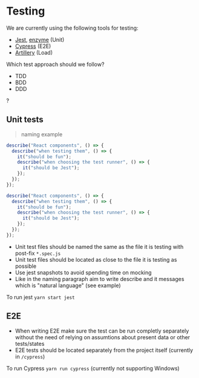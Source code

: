 # Testing

We are currently using the following tools for testing:

- <a href="https://facebook.github.io/jest/">Jest</a>, <a href="http://airbnb.io/enzyme/">enzyme</a> (Unit)
- <a href="https://docs.cypress.io/guides/getting-started/why-cypress.html">Cypress</a> (E2E)
- <a href="https://artillery.io/docs/">Artillery</a> (Load)

Which test approach should we follow?

- TDD
- BDD
- DDD

?

## Unit tests

> naming example

```javascript
describe("React components", () => {
  describe("when testing them", () => {
    it("should be fun");
    describe("when choosing the test runner", () => {
      it("should be Jest");
    });
  });
});
```

```typescript
describe("React components", () => {
  describe("when testing them", () => {
    it("should be fun");
    describe("when choosing the test runner", () => {
      it("should be Jest");
    });
  });
});
```

- Unit test files should be named the same as the file it is testing with post-fix `*.spec.js`
- Unit test files should be located as close to the file it is testing as possible
- Use jest snapshots to avoid spending time on mocking
- Like in the naming paragraph aim to write describe and it messages which is "natural language" (see example)

To run jest `yarn start jest`

## E2E

- When writing E2E make sure the test can be run completly separately without the need of relying on assumtions about present data or other tests/states
- E2E tests should be located separately from the project itself (currently in `/cypress`)

To run Cypress `yarn run cypress` (currently not supporting Windows)
